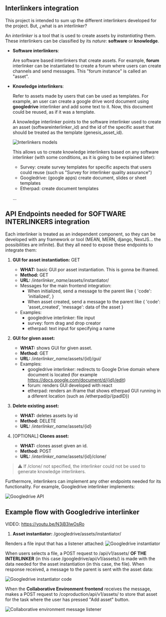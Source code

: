 ## Interlinkers integration
This project is intended to sum up the different interlinkers developed for the project. But, ¿what is an interlinker?

An *interlinker* is a tool that is used to create assets by *instantiating* them. These interlinkers can be classified by its *nature*: **software** or **knowledge**.

* **Software interlinkers**:

  Are software based interlinkers that create assets. For example, **forum** interlinker can be instantiated to create a forum where users can create channels and send messages. This "forum instance" is called an "asset". 

* **Knowledge interlinkers**:
  
  Refer to assets made by users that can be used as templates. For example, an user can create a google drive word document using **googledrive** interlinker and add some text to it. Now, this document could be reused, as if it was a template. 

  A knowledge interlinker points to the software interlinker used to create an asset (softwareinterlinker_id) and the id of the specific asset that should be treated as the template (genesis_asset_id). 

  ![Interlinkers models](images/interlinkers/integration/model.png)

  This allows us to create knowledge interlinkers based on any software interlinker (with some conditions, as it is going to be explained later):

    * Survey: create survey templates for specific aspects that users could reuse (such us "Survey for interlinker quality assurance")
    * Googledrive: (google apps) create document, slides or sheet templates
    * Etherpad: create document templates

    ...


## API Endpoints needed for SOFTWARE INTERLINKERS integration

Each interlinker is treated as an independent component, so they can be developed with any framework or tool (MEAN, MERN, django, NextJS... the possibilities are infinite). But they all need to expose these endpoints to integrate them: 

1. **GUI for asset instantiation:** GET 

    * **WHAT:** basic GUI por asset instantiation. This is gonna be iframed.
    * **Method:** GET
    * **URL:** /*interlinker_name*/assets/instantiator/
    * Messages for the main frontend integration:
      * When initialized, send a message to the parent like { 'code': 'initialized', } 
      * When asset created, send a message to the parent like { 'code': 'asset_created', 'message': data of the asset }
    * Examples:
      * googledrive interlinker: file input
      * survey: form drag and drop creator
      * etherpad: text input for specifying a name

2. **GUI for given asset:** 

    * **WHAT:** shows GUI for given asset.
    * **Method:** GET
    * **URL:** /*interlinker_name*/assets/{id}/gui/
    * Examples:
      * googledrive interlinker: redirects to Google Drive domain where document is located (for example https://docs.google.com/document/d/{id}/edit)
      * forum: renders GUI developed with react
      * etherpad: renders an iframe that shows etherpad GUI running in a diferent location (such as /etherpad/p/{padID})

3. **Delete existing asset:** 

    * **WHAT:** deletes assets by id
    * **Method:** DELETE
    * **URL:** /*interlinker_name*/assets/{id}


4. [OPTIONAL] **Clones asset:** 

    * **WHAT:** clones asset given an id.
    * **Method:** POST
    * **URL:** /*interlinker_name*/assets/{id}/clone/

> :warning: If /clone/ not specified, the interlinker could not be used to generate knowledge interlinkers.
  
Furthermore, interlinkers can implement any other endpoints needed for its functionality. For example, Googledrive interlinker implements:

![Googledrive API](images/interlinkers/integration/API.png)


## Example flow with Googledrive interlinker

VIDEO: https://youtu.be/N3jB3lwOsRo
1. **Asset instantiator:**  /googledrive/assets/instantiator/

Renders a file input that has a listener attached:
![Googledrive instantiator](images/interlinkers/integration/googledrive.png)

When users selects a file, a POST request to /api/v1/assets/ **OF THE INTERLINKER** (in this case /googledrive/api/v1/assets/) is made with the data needed for the asset instantiation (in this case, the file). When response received, a message to the parent is sent with the asset data:

![Googledrive instantiator code](images/interlinkers/integration/code.png)

When the **Collaborative Environment frontend** receives the message, makes a POST request to /coproduction/api/v1/assets/ to store that asset for the task where the user has pressed "Add asset" button.

![Collaborative environment message listener](images/interlinkers/integration/frontend.png)

